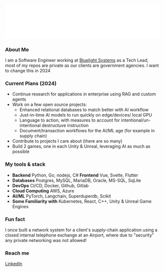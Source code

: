 <img src="top.svg" />

### About Me

I am a Software Engineer working at [Bluelight Systems](https://bluelightsystems.net) as a Tech Lead, most of my repos are private as our clients are government agencies.
I want to change this in 2024

### Current Plans (2024)

* Continue research for applications in enterprise using RAG and custom agents
* Work on a few open source projects:
    * Enhanced relational databases to match better with AI workflow
    * Just-in-time AI models to run quickly on edge/devices/ local GPU
    * Language to action, with measures to account for intentional/un-intentional destructuve instruction
    * Document/transaction workflows for the AI/ML age (for example in supply chain)
* Contribute to projects I care about (there are so many)
* Build 2 games, one in each Unity & Unreal, leveraging AI as much as possible

### My tools & stack

- **Backend**
  Python, Go, nodejs, C#
 **Frontend**
  Vue, Svelte, Flutter
- **Databases**
  Postgres, MySQL, MariaDB, Oracle, MS-SQL, SqLite
- **DevOps**
  CI/CD, Docker, Github, Gitlab
- **Cloud Computing**
  AWS, Azure
- **AI/ML**
  PyTorch, Langchain, Superduperdb, Scikit
- **Some Familiarity with**
  Kubernetes, React, C++, Unity & Unreal Game Engines

### Fun fact

I once built a network system for a client's supply-chain application using a closed internal telephone exchange at an Airport, where due to "security" any private networking was not allowed!

### Reach me

[LinkedIn](https://www.linkedin.com/in/samintech/)


<!--
**Samanizer/samanizer** is a ✨ _special_ ✨ repository because its `README.md` (this file) appears on your GitHub profile.

Here are some ideas to get you started:

- 🔭 I’m currently working on ...
- 🌱 I’m currently learning ...
- 👯 I’m looking to collaborate on ...
- 🤔 I’m looking for help with ...
- 💬 Ask me about ...
- 📫 How to reach me: ...
- 😄 Pronouns: ...
- ⚡ Fun fact: ...
-->
